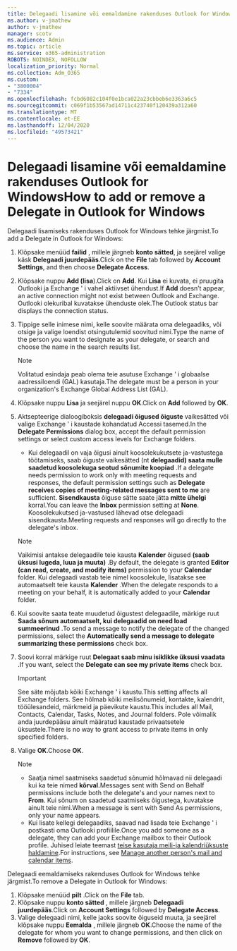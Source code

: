 ```yaml
---
title: Delegaadi lisamine või eemaldamine rakenduses Outlook for Windows
ms.author: v-jmathew
author: v-jmathew
manager: scotv
ms.audience: Admin
ms.topic: article
ms.service: o365-administration
ROBOTS: NOINDEX, NOFOLLOW
localization_priority: Normal
ms.collection: Adm_O365
ms.custom:
- "3800004"
- "7334"
ms.openlocfilehash: fcbd6082c104f0e1bca022a23cbbeb6e3363a6c5
ms.sourcegitcommit: c069f1b53567ad14711c423740f120439a312a60
ms.translationtype: MT
ms.contentlocale: et-EE
ms.lasthandoff: 12/04/2020
ms.locfileid: "49573421"
---
```

# <a name="how-to-add-or-remove-a-delegate-in-outlook-for-windows"></a><span data-ttu-id="643f1-102">Delegaadi lisamine või eemaldamine rakenduses Outlook for Windows</span><span class="sxs-lookup"><span data-stu-id="643f1-102">How to add or remove a Delegate in Outlook for Windows</span></span>

<span data-ttu-id="643f1-103">Delegaadi lisamiseks rakenduses Outlook for Windows tehke järgmist.</span><span class="sxs-lookup"><span data-stu-id="643f1-103">To add a Delegate in Outlook for Windows:</span></span> 

1. <span data-ttu-id="643f1-104">Klõpsake menüüd **failid** , millele järgneb **konto sätted**, ja seejärel valige käsk **Delegaadi juurdepääs**.</span><span class="sxs-lookup"><span data-stu-id="643f1-104">Click on the **File** tab followed by **Account Settings**, and then choose **Delegate Access**.</span></span>
2. <span data-ttu-id="643f1-105">Klõpsake nuppu **Add (lisa**).</span><span class="sxs-lookup"><span data-stu-id="643f1-105">Click on **Add**.</span></span> <span data-ttu-id="643f1-106">Kui **Lisa** ei kuvata, ei pruugita Outlooki ja Exchange ' i vahel aktiivset ühendust.</span><span class="sxs-lookup"><span data-stu-id="643f1-106">If **Add** doesn’t appear, an active connection might not exist between Outlook and Exchange.</span></span> <span data-ttu-id="643f1-107">Outlooki olekuribal kuvatakse ühenduste olek.</span><span class="sxs-lookup"><span data-stu-id="643f1-107">The Outlook status bar displays the connection status.</span></span>
3. <span data-ttu-id="643f1-108">Tippige selle inimese nimi, kelle soovite määrata oma delegaadiks, või otsige ja valige loendist otsingutulemid soovitud nimi.</span><span class="sxs-lookup"><span data-stu-id="643f1-108">Type the name of the person you want to designate as your delegate, or search and choose the name in the search results list.</span></span>

    > [!NOTE]
    > <span data-ttu-id="643f1-109">Volitatud esindaja peab olema teie asutuse Exchange ' i globaalse aadressiloendi (GAL) kasutaja.</span><span class="sxs-lookup"><span data-stu-id="643f1-109">The delegate must be a person in your organization's Exchange Global Address List (GAL).</span></span>
4. <span data-ttu-id="643f1-110">Klõpsake nuppu **Lisa** ja seejärel nuppu **OK**.</span><span class="sxs-lookup"><span data-stu-id="643f1-110">Click on **Add** followed by **OK**.</span></span>
5. <span data-ttu-id="643f1-111">Aktsepteerige dialoogiboksis **delegaadi õigused õiguste** vaikesätted või valige Exchange ' i kaustade kohandatud Accessi tasemed.</span><span class="sxs-lookup"><span data-stu-id="643f1-111">In the **Delegate Permissions** dialog box, accept the default permission settings or select custom access levels for Exchange folders.</span></span>

    - <span data-ttu-id="643f1-112">Kui delegaadil on vaja õigusi ainult koosolekukutsete ja-vastustega töötamiseks, saab õiguste vaikesätted (nt **delegaadid) saata mulle saadetud koosolekuga seotud sõnumite koopiad** .</span><span class="sxs-lookup"><span data-stu-id="643f1-112">If a delegate needs permission to work only with meeting requests and responses, the default permission settings such as **Delegate receives copies of meeting-related messages sent to me** are sufficient.</span></span> <span data-ttu-id="643f1-113">**Sisendkausta** õiguse sätte saate jätta **mitte ühelgi** korral.</span><span class="sxs-lookup"><span data-stu-id="643f1-113">You can leave the **Inbox** permission setting at **None**.</span></span> <span data-ttu-id="643f1-114">Koosolekukutsed ja-vastused lähevad otse delegaadi sisendkausta.</span><span class="sxs-lookup"><span data-stu-id="643f1-114">Meeting requests and responses will go directly to the delegate's inbox.</span></span>

    > [!NOTE]
    > <span data-ttu-id="643f1-115">Vaikimisi antakse delegaadile teie kausta **Kalender** õigused **(saab üksusi lugeda, luua ja muuta)** .</span><span class="sxs-lookup"><span data-stu-id="643f1-115">By default, the delegate is granted **Editor (can read, create, and modify items)** permission to your **Calendar** folder.</span></span> <span data-ttu-id="643f1-116">Kui delegaadi vastab teie nimel koosolekule, lisatakse see automaatselt teie kausta **Kalender** .</span><span class="sxs-lookup"><span data-stu-id="643f1-116">When the delegate responds to a meeting on your behalf, it is automatically added to your **Calendar** folder.</span></span>

5. <span data-ttu-id="643f1-117">Kui soovite saata teate muudetud õigustest delegaadile, märkige ruut **Saada sõnum automaatselt, kui delegaadid on need load summeerinud** .</span><span class="sxs-lookup"><span data-stu-id="643f1-117">To send a message to notify the delegate of the changed permissions, select the **Automatically send a message to delegate summarizing these permissions** check box.</span></span>
6. <span data-ttu-id="643f1-118">Soovi korral märkige ruut **Delegaat saab minu isiklikke üksusi vaadata** .</span><span class="sxs-lookup"><span data-stu-id="643f1-118">If you want, select the **Delegate can see my private items** check box.</span></span>

    > [!IMPORTANT]
    > <span data-ttu-id="643f1-119">See säte mõjutab kõiki Exchange ' i kaustu.</span><span class="sxs-lookup"><span data-stu-id="643f1-119">This setting affects all Exchange folders.</span></span> <span data-ttu-id="643f1-120">See hõlmab kõiki meilisõnumeid, kontakte, kalendrit, tööülesandeid, märkmeid ja päevikute kaustu.</span><span class="sxs-lookup"><span data-stu-id="643f1-120">This includes all Mail, Contacts, Calendar, Tasks, Notes, and Journal folders.</span></span> <span data-ttu-id="643f1-121">Pole võimalik anda juurdepääsu ainult määratud kaustade privaatsetele üksustele.</span><span class="sxs-lookup"><span data-stu-id="643f1-121">There is no way to grant access to private items in only specified folders.</span></span>

7. <span data-ttu-id="643f1-122">Valige **OK**.</span><span class="sxs-lookup"><span data-stu-id="643f1-122">Choose **OK**.</span></span>

    > [!NOTE]
    >
    > - <span data-ttu-id="643f1-123">Saatja nimel saatmiseks saadetud sõnumid hõlmavad nii delegaadi kui ka teie nimed **kõrval.**</span><span class="sxs-lookup"><span data-stu-id="643f1-123">Messages sent with Send on Behalf permissions include both the delegate's and your names next to **From**.</span></span> <span data-ttu-id="643f1-124">Kui sõnum on saadetud saatmiseks õigustega, kuvatakse ainult teie nimi.</span><span class="sxs-lookup"><span data-stu-id="643f1-124">When a message is sent with Send As permissions, only your name appears.</span></span>
    > - <span data-ttu-id="643f1-125">Kui lisate kellegi delegaadiks, saavad nad lisada teie Exchange ' i postkasti oma Outlooki profiilile.</span><span class="sxs-lookup"><span data-stu-id="643f1-125">Once you add someone as a delegate, they can add your Exchange mailbox to their Outlook profile.</span></span> <span data-ttu-id="643f1-126">Juhised leiate teemast [teise kasutaja meili-ja kalendriüksuste haldamine](https://support.microsoft.com/office/manage-another-person-s-mail-and-calendar-items-afb79d6b-2967-43b9-a944-a6b953190af5).</span><span class="sxs-lookup"><span data-stu-id="643f1-126">For instructions, see [Manage another person's mail and calendar items](https://support.microsoft.com/office/manage-another-person-s-mail-and-calendar-items-afb79d6b-2967-43b9-a944-a6b953190af5).</span></span>

<span data-ttu-id="643f1-127">Delegaadi eemaldamiseks rakenduses Outlook for Windows tehke järgmist.</span><span class="sxs-lookup"><span data-stu-id="643f1-127">To remove a Delegate in Outlook for Windows:</span></span>

1. <span data-ttu-id="643f1-128">Klõpsake menüüd **pilt** .</span><span class="sxs-lookup"><span data-stu-id="643f1-128">Click on the **File** tab.</span></span>
2. <span data-ttu-id="643f1-129">Klõpsake nuppu **konto sätted** , millele järgneb **Delegaadi juurdepääs**.</span><span class="sxs-lookup"><span data-stu-id="643f1-129">Click on **Account Settings** followed by **Delegate Access**.</span></span>
3. <span data-ttu-id="643f1-130">Valige delegaadi nimi, kelle jaoks soovite õiguseid muuta, ja seejärel klõpsake nuppu **Eemalda** , millele järgneb **OK**.</span><span class="sxs-lookup"><span data-stu-id="643f1-130">Choose the name of the delegate for whom you want to change permissions, and then click on **Remove** followed by **OK**.</span></span>
